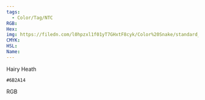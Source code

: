 ```yaml
---
tags:
  - Color/Tag/NTC
RGB:
Hex:
img: https://filedn.com/l0hpzxl1f01yT7GHxtF8cyk/Color%20Snake/standard_csv_to_svg/6B2A14.svg
CMYK:
HSL:
Name:
---
```

Hairy Heath
```palette
#6B2A14
```
RGB
